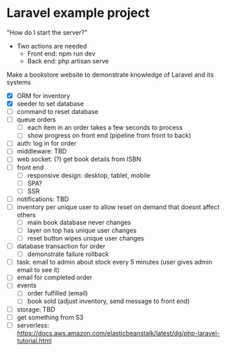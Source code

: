 # Laravel example project

"How do I start the server?"
- Two actions are needed
  - Front end: npm run dev
  - Back end: php artisan serve

Make a bookstore website to demonstrate knowledge of Laravel and its systems

- [x] ORM for inventory
- [x] seeder to set database
- [ ] command to reset database
- [ ] queue orders
  - [ ] each item in an order takes a few seconds to process
  - [ ] show progress on front end (pipeline from front to back)
- [ ] auth: log in for order
- [ ] middleware: TBD
- [ ] web socket: (?) get book details from ISBN
- [ ] front end
  - [ ] responsive design: desktop, tablet, mobile
  - [ ] SPA?
  - [ ] SSR
- [ ] notifications: TBD
- [ ] inventory per unique user to allow reset on demand that doesnt affect others
  - [ ] main book database never changes
  - [ ] layer on top has unique user changes
  - [ ] reset button wipes unique user changes
- [ ] database transaction for order
  - [ ] demonstrate failure rollback
- [ ] task: email to admin about stock every 5 minutes (user gives admin email to see it)
- [ ] email for completed order
- [ ] events
  - [ ] order fulfilled (email)
  - [ ] book sold (adjust inventory, send message to front end)
- [ ] storage: TBD
- [ ] get something from S3
- [ ] serverless: https://docs.aws.amazon.com/elasticbeanstalk/latest/dg/php-laravel-tutorial.html
